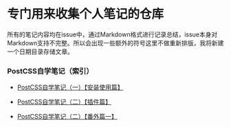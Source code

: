 # 专门用来收集个人笔记的仓库

所有的笔记内容均在issue中，通过Markdown格式进行记录总结，issue本身对Markdown支持不完整。所以会出现一些额外的符号这里不做重新排版，我将新建一个日期目录存储文章。

### PostCSS自学笔记（索引）
- [PostCSS自学笔记（一）【安装使用篇】](https://github.com/whidy/whidyNotes/blob/master/notes/201708/PostCSS%E8%87%AA%E5%AD%A6%E7%AC%94%E8%AE%B0%EF%BC%88%E4%B8%80%EF%BC%89%E3%80%90%E5%AE%89%E8%A3%85%E4%BD%BF%E7%94%A8%E7%AF%87%E3%80%91.MD)
- [PostCSS自学笔记（二）【插件篇】](https://github.com/whidy/whidyNotes/blob/master/notes/201708/PostCSS%E8%87%AA%E5%AD%A6%E7%AC%94%E8%AE%B0%EF%BC%88%E4%BA%8C%EF%BC%89%E3%80%90%E6%8F%92%E4%BB%B6%E7%AF%87%E3%80%91.MD)

- [PostCSS自学笔记（二）【番外篇一】](https://github.com/whidy/whidyNotes/blob/master/notes/201708/PostCSS%E8%87%AA%E5%AD%A6%E7%AC%94%E8%AE%B0%EF%BC%88%E4%BA%8C%EF%BC%89%E3%80%90%E7%95%AA%E5%A4%96%E7%AF%87%E4%B8%80%E3%80%91.MD)